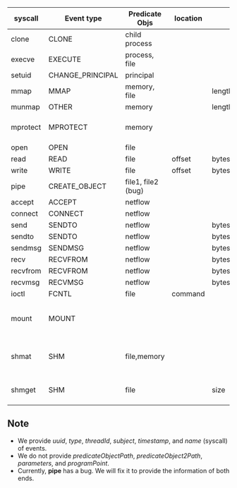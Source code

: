 syscall    | Event type       | Predicate Objs       | location | size          | Properties                         
-----------|------------------|----------------------|----------|---------------|------------------------------------                            
clone      | CLONE            | child process        |          |               |                                    
execve     | EXECUTE          | process, file        |          |               |                                    
setuid     | CHANGE_PRINCIPAL | principal            |          |               | newuid, rc                         
mmap       | MMAP             | memory, file         |          | length        |                                    
munmap     | OTHER            | memory               |          | length        |                                    
mprotect   | MPROTECT         | memory               |          |               | address, length, protection        
open       | OPEN             | file                 |          |               |                                    
read       | READ             | file                 | offset   | bytesRead     |                                    
write      | WRITE            | file                 | offset   | bytesWritten  |                                    
pipe       | CREATE_OBJECT    | file1, file2 (bug)   |          |               |                                    
accept     | ACCEPT           | netflow              |          |               | return_value                       
connect    | CONNECT          | netflow              |          |               | return_value                       
send       | SENDTO           | netflow              |          | bytesSent     |                                    
sendto     | SENDTO           | netflow              |          | bytesSent     |                                    
sendmsg    | SENDMSG          | netflow              |          | bytesSent     |                                    
recv       | RECVFROM         | netflow              |          | bytesReceived |                                    
recvfrom   | RECVFROM         | netflow              |          | bytesReceived |                                    
recvmsg    | RECVMSG          | netflow              |          | bytesReceived |                                    
ioctl      | FCNTL            | file                 | command  |               |                                    
mount      | MOUNT            |                      |          |               | devname, dirname, type, flags, rc  
shmat      | SHM              | file,memory          |          |               | shmid, shmaddr, shmflg, rc, raddr  
shmget     | SHM              | file                 |          | size          | key, size, shmflg, shmid           
Note
--------
* We provide *uuid*, *type*, *threadId*, *subject*, *timestamp*, and *name* (syscall) of events.
* We do not provide  *predicateObjectPath*, *predicateObject2Path*, *parameters*, and *programPoint*.
* Currently, **pipe** has a bug. We will fix it to provide the information of both ends.
